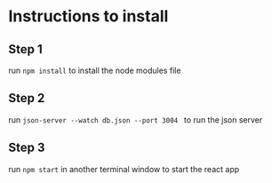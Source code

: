 # Instructions to install 

## Step 1
run ``` npm install ``` to install the node modules file

## Step 2
run ```json-server --watch db.json --port 3004 ``` to run the json server

## Step 3

run ``` npm start ``` in another terminal window to start the react app



